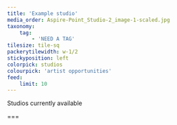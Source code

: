 ```yaml
---
title: 'Example studio'
media_order: Aspire-Point_Studio-2_image-1-scaled.jpg
taxonomy:
    tag:
        - 'NEED A TAG'
tilesize: tile-sq
packerytilewidth: w-1/2
stickyposition: left
colorpick: studios
colourpick: 'artist opportunities'
feed:
    limit: 10
---
```


Studios currently available


===

